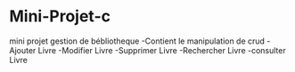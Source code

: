 # Mini-Projet-c
mini projet gestion de bébliotheque
-Contient le manipulation de crud
            -Ajouter Livre
            -Modifier Livre
            -Supprimer Livre
            -Rechercher Livre
            -consulter Livre
